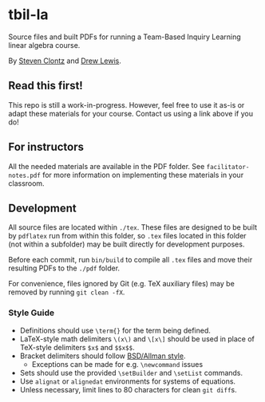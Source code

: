 # tbil-la

Source files and built PDFs for running a Team-Based Inquiry Learning
linear algebra course.

By [Steven Clontz](https://clontz.org) and 
[Drew Lewis](https://twitter.com/siwelwerd).

## Read this first!

This repo is still a work-in-progress. However, feel free to use it
as-is or adapt these materials for your course. 
Contact us using a link above if you do!

## For instructors

All the needed materials are available in the PDF folder.
See `facilitator-notes.pdf` for more information on implementing
these materials in your classroom.

## Development

All source files are located within `./tex`. These files are designed
to be built by `pdflatex` run from within this folder, so `.tex` files
located in this folder (not within a subfolder) may be built directly
for development purposes.

Before each commit, run `bin/build` to compile all `.tex` files and
move their resulting PDFs to the `./pdf` folder.

For convenience, files ignored by Git (e.g. TeX auxiliary files) may be
removed by running `git clean -fX`.

### Style Guide

- Definitions should use `\term{}` for the term being defined.
- LaTeX-style math delimiters `\(x\)` and `\[x\]` should be used in
  place of TeX-style delimiters `$x$` and `$$x$$`.
- Bracket delimiters should follow [BSD/Allman style][allman].
    - Exceptions can be made for e.g. `\newcommand` issues
- Sets should use the provided `\setBuilder` and `\setList` commands.
- Use `alignat` or `alignedat` environments for systems of equations.
- Unless necessary, limit lines to 80 characters for clean `git diff`s.


[allman]: https://en.wikipedia.org/wiki/Indentation_style#Allman_style
